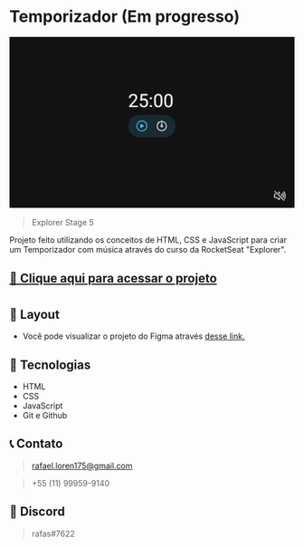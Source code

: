 # Temporizador (Em progresso)
 
![preview](./.github/preview.png)

> Explorer Stage 5

Projeto feito utilizando os conceitos de HTML, CSS e JavaScript para criar um Temporizador com música através do curso da RocketSeat "Explorer".

## [🔗 Clique aqui para acessar o projeto](https://loren175.github.io/focus-timer)

#

## 📕 Layout
- Você pode visualizar o projeto do Figma através [desse link.](https://www.figma.com/file/vCgr3hLFP2vadNAwlg04VM/Explorer-Stage-05-Projeto-01-(Copy)?node-id=0%3A1&t=lO4kh69yVyFPxpWs-0)

## 🚀 Tecnologias

- HTML
- CSS
- JavaScript
- Git e Github

## 📞 Contato

>rafael.loren175@gmail.com

>+55 (11) 99959-9140


## 👾 Discord

>rafas#7622